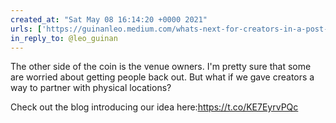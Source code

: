 ```yaml
---
created_at: "Sat May 08 16:14:20 +0000 2021"
urls: ['https://guinanleo.medium.com/whats-next-for-creators-in-a-post-covid-world-50d1c46e8336?sk=6c56ecb55ccd33bfe6d5a6db0e57fc93']
in_reply_to: @leo_guinan
---
```


The other side of the coin is the venue owners. I'm pretty sure that some are worried about getting people back out. But what if we gave creators a way to partner with physical locations? 

Check out the blog introducing our idea here:https://t.co/KE7EyrvPQc